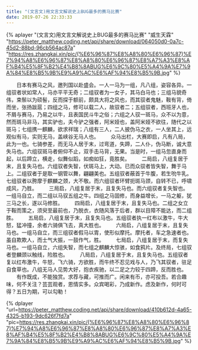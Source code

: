 ```yaml
---
title: "(文言文)用文言文解说史上BUG最多的赛马比赛"
date: 2019-07-26 22:33:33
---
```

{% aplayer "(文言文)用文言文解说史上BUG最多的赛马比赛" "威生天霖" "https://peter_matthew.coding.net/api/share/download/064050d0-0a7c-45d2-88bd-96cb564ac87a"  "https://res.zhangkai.xin/pic/(%E6%96%87%E8%A8%80%E6%96%87)%E7%94%A8%E6%96%87%E8%A8%80%E6%96%87%E8%A7%A3%E8%AF%B4%E5%8F%B2%E4%B8%8ABUG%E6%9C%80%E5%A4%9A%E7%9A%84%E8%B5%9B%E9%A9%AC%E6%AF%94%E8%B5%9B.jpg" %}

&emsp;&emsp;日本有赛马之风，邀列国以赴盛会。一人一马为一组，凡八组，姿容各异。一组驭者状如常人，马亦平平无奇；二组驭者为一女子，其马白马也；三组马貌奇伟，束鬃以为硕髻，反而探于额前，颇具大将之风也，而其驭者鬼魅，鞍有背，倚而坐，张扬跋扈；四组之马，修可以载二人，故驭者二；五组驭者，西班牙人也，不屑与赛马，乃易之以牛，且表国民斗牛之俗；六组之人驭一斑马，众不以为意，然而斑马非马，其实驴也，夫今驴之强者，阿米娅也，盖阿米娅不欲往，随代之以斑马；七组携一麒麟，欲求祥瑞；八组有三人，二人披伪马之衣，一人坐其上，远观似有马，实则无马，盖峡谷无马人也。
&emsp;&emsp;众马出栏，大赛即启，凡有八局，此为一也。七骑参差，而无马人居于末，过弯道，失蹄，二人仆，伪马断，诚大意失马也。六组驭斑马者俯仰不止，双手击马背，无果。当是时，一组马忽直身而起，以后蹄立，横走，似舞似蹈，如痴如狂，竟胜矣。
&emsp;&emsp;二局启，八组复居于末，且复失马也。六组驭者失智，伏斑马上，大动。已而众驭者皆失智，舞于马上。二组驭者于是取一钢管以舞，翩翩美也。五组驭者蔽首于牛腹，若生吮牛乳。七组驭者以胯摩于麒麟之颈，大不敬。而六组驭者环臂扼斑马颈，自转不已，呼啸成风，乃胜。
&emsp;&emsp;三局启，八组复居于末，且复失马也。而六组驭者复失智也。一组马自立，而二组以马驭五组之牛。四组之马固修，而身益增长，一马之躯，犹三马之长，遂以马修胜。
&emsp;&emsp;四局启，八组复居于末，且复失马也。二组之女立于鞍而策之，须臾至最前也，乃脱衣，衣随风落于后者，群以目障不能达，而二组胜。
&emsp;&emsp;五局启，八组复居于末，且复失马也。五组驭者执一红布以激牛，牛大怒，猛冲撞，余者六骑俱飞去，真大胜也。
&emsp;&emsp;六局启，八组复居于末，且复失马也。一组马自立，而三组驭者假马以胄，使形似摩托。摩托者，车之急速者也。虽自欺欺人，而士气大振，一鼓作气，胜。
&emsp;&emsp;七局启，八组复居于末，而复失马也。一组马自立，六组失智，而七组之麒麟大惊骇，如食鸦片。及终局，七组驭者登麟颈以触线，险胜也。
&emsp;&emsp;八局启，八组复居于末，且复失马也。五组驭者复以红布激牛，牛怒，飞六骑，方欲胜，而牛终不忍见戏与人，乃飞其驭者，驻足自食草也。八组无马人见势大好，抱衣疾驰，以二足之力较于四蹄，反而胜也。
&emsp;&emsp;有作既成，不能独赏。求荐与藏，可推而广。闲来有币，亦可投吾。若合趣味，何不关注？芸芸观者，恩情实多。众宾喝彩，乃成新作。虑及新作，何时可得？五日为期，可以勾勒！

{% dplayer "url=https://peter_matthew.coding.net/api/share/download/410b612d-4a65-4325-b193-9dc626f7fd7a" "pic=https://res.zhangkai.xin/pic/(%E6%96%87%E8%A8%80%E6%96%87)%E7%94%A8%E6%96%87%E8%A8%80%E6%96%87%E8%A7%A3%E8%AF%B4%E5%8F%B2%E4%B8%8ABUG%E6%9C%80%E5%A4%9A%E7%9A%84%E8%B5%9B%E9%A9%AC%E6%AF%94%E8%B5%9B.jpg" %}
